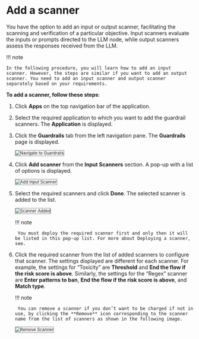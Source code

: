 # Add a scanner

You have the option to add an input or output scanner, facilitating the scanning and verification of a particular objective. Input scanners evaluate the inputs or prompts directed to the LLM node, while output scanners assess the responses received from the LLM.

!!! note

    In the following procedure, you will learn how to add an input scanner. However, the steps are similar if you want to add an output scanner. You need to add an input scanner and output scanner separately based on your requirements.


**To add a scanner, follow these steps**:


1. Click **Apps** on the top navigation bar of the application.
2. Select the required application to which you want to add the guardrail scanners. The **Application** is displayed.
3. Click the **Guardrails** tab from the left navigation pane. The **Guardrails** page is displayed.
   
    <img src="../images/navigate-to-guardrails.png" alt="Navigate to Guardrails" title="Navigate to Guardrails" style="border: 1px solid gray; zoom:80%;">

1. Click **Add scanner** from the **Input Scanners** section. A pop-up with a list of options is displayed.

    <img src="../images/add-input-scanner.png" alt="Add Input Scanner" title="Add Input Scanner" style="border: 1px solid gray; zoom:80%;">
    
1. Select the required scanners and click **Done**. The selected scanner is added to the list.

    <img src="../images/scanner-added.png" alt="Scanner Added" title="Scanner Added" style="border: 1px solid gray; zoom:80%;">

    !!! note

        You must deploy the required scanner first and only then it will be listed in this pop-up list. For more about Deploying a scanner, see.

1. Click the required scanner from the list of added scanners to configure that scanner. The settings displayed are different for each scanner. For example, the settings for “Toxicity” are **Threshold** and **End the flow if the risk score is above**. Similarly, the settings for the “Regex” scanner are **Enter patterns to ban**, **End the flow if the risk score is above**, and **Match type**.

    
    !!! note

        You can remove a scanner if you don’t want to be charged if not in use, by clicking the **Remove** icon corresponding to the scanner name from the list of scanners as shown in the following image.
    

    <img src="../images/remove-scanner.png" alt="Remove Scanner" title="Remove Scanner" style="border: 1px solid gray; zoom:80%;">
